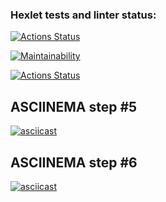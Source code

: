 ### Hexlet tests and linter status:

[![Actions Status](https://github.com/IonatanMocan/backend-project-lvl1/workflows/hexlet-check/badge.svg)](https://github.com/IonatanMocan/backend-project-lvl1/actions)

[![Maintainability](https://api.codeclimate.com/v1/badges/a99a88d28ad37a79dbf6/maintainability)](https://codeclimate.com/github/codeclimate/codeclimate/maintainability)

[![Actions Status](https://github.com/IonatanMocan/backend-project-lvl1/workflows/make-lint/badge.svg)](https://github.com/IonatanMocan/backend-project-lvl1/actions)

## ASCIINEMA step #5

[![asciicast](https://asciinema.org/a/jamkfK5zqTa5gSatFUk0l7Tel.svg)](https://asciinema.org/a/jamkfK5zqTa5gSatFUk0l7Tel)

## ASCIINEMA step #6

[![asciicast](https://asciinema.org/a/2NGhyD2lQhhEbq9Eeq2wahcPU.svg)](https://asciinema.org/a/2NGhyD2lQhhEbq9Eeq2wahcPU)
